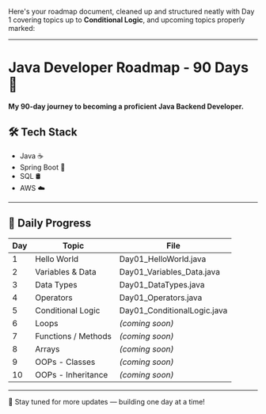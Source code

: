 Here's your roadmap document, cleaned up and structured neatly with Day 1 covering topics up to **Conditional Logic**, and upcoming topics properly marked:

---

# Java Developer Roadmap - 90 Days 🚀

**My 90-day journey to becoming a proficient Java Backend Developer.**

## 🛠 Tech Stack

- Java ☕  
- Spring Boot 🌱  
- SQL 🛢️  
- AWS ☁️  

---

## 📅 Daily Progress

| Day | Topic               | File                         |
|-----|---------------------|------------------------------|
| 1   | Hello World         | Day01_HelloWorld.java        |
| 2   | Variables & Data    | Day01_Variables_Data.java    |
| 3   | Data Types          | Day01_DataTypes.java         |
| 4   | Operators           | Day01_Operators.java         |
| 5   | Conditional Logic   | Day01_ConditionalLogic.java  |
| 6   | Loops               | *(coming soon)*              |
| 7   | Functions / Methods | *(coming soon)*              |
| 8   | Arrays              | *(coming soon)*              |
| 9   | OOPs - Classes      | *(coming soon)*              |
| 10  | OOPs - Inheritance  | *(coming soon)*              |

---

🚀 Stay tuned for more updates — building one day at a time!
